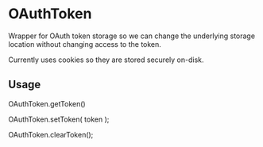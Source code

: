 # OAuthToken

Wrapper for OAuth token storage so we can change the underlying storage location without changing access to the token.

Currently uses cookies so they are stored securely on-disk.

## Usage

OAuthToken.getToken()

OAuthToken.setToken( token );

OAuthToken.clearToken();
